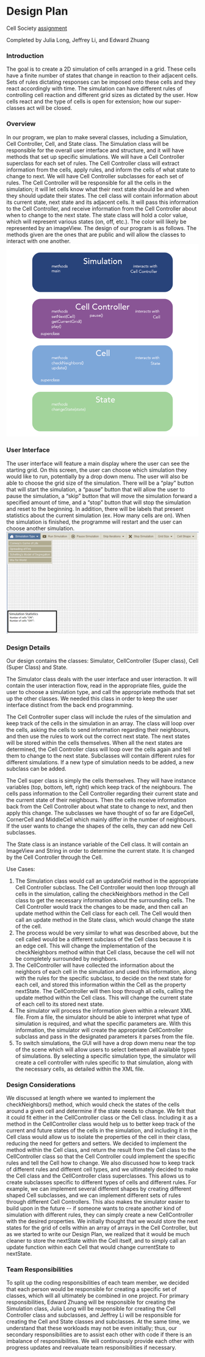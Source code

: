 # Design Plan

Cell Society [assignment](https://www2.cs.duke.edu/courses/compsci308/current/assign/02_cellsociety/index.php)

Completed by Julia Long, Jeffrey Li, and Edward Zhuang

### Introduction

The goal is to create a 2D simulation of cells arranged in a grid. These cells have a finite number of states that change  in reaction to their adjacent cells. Sets of rules dictating responses can be imposed onto these cells and they react accordingly with time. The simulation can have different rules of controlling cell reaction and different grid sizes as dictated by the user. How cells react and the type of cells is open for extension; how our super-classes act will be closed.

### Overview 

In our program, we plan to make several classes, including a Simulation, Cell Controller, Cell, and State class. The Simulation class will be responsible for the overall user interface and structure, and it will have methods that set up specific simulations. We will have a Cell Controller superclass for each set of rules. The Cell Controller class will extract information from the cells, apply rules, and inform the cells of what state to change to next. We will have Cell Controller subclasses for each set of rules. The Cell Controller will be responsible for all the cells in the simulation; it will let cells know what their next state should be and when they should update their states. The cell class will contain information about its current state, next state and its adjacent cells. It will pass this information to the Cell Controller, and receive information from the Cell Controller about when to change to the next state. The state class will hold a color value, which will represent various states (on, off, etc.). The color will likely be represented by an imageView.
The design of our program is as follows. The methods given are the ones that are public and will allow the classes to interact with one another.
![alt text](./design/design.png)


### User Interface

The user interface will feature a main display where the user can see the starting grid. On this screen, the user can choose which simulation they would like to run, potentially by a drop down menu. The user will also be able to choose the grid size of the simulation. There will be a “play” button that will start the simulation, a “pause” button that will allow the user to pause the simulation, a “skip” button that will move the simulation forward a specified amount of time, and a “stop” button that will stop the simulation and reset to the beginning. In addition, there will be labels that present statistics about the current simulation (ex. How many cells are on). When the simulation is finished, the programme will restart and the user can choose another simulation.
![alt text](./design/MockupCellSociety.png)
### Design Details

Our design contains the classes: Simulator, CellController (Super class), Cell (Super Class) and State.


The Simulator class deals with the user interface and user interaction. It will contain the user interaction flow, read in the appropriate files, guide the user to choose a simulation type,  and call the appropriate methods that set up the other classes. We needed this class in order to keep the user interface distinct from the back end programming.


The Cell Controller super class will include the rules of the simulation and keep track of the cells in the simulation in an array. The class will loop over the cells, asking the cells to send information regarding their neighbours, and then use the rules to work out the correct next state. The next states will be stored within the cells themselves. When all the next states are determined, the Cell Controller class will loop over the cells again and tell them to change to the next state. Subclasses will contain different rules for different simulations. If a new type of simulation needs to be added, a new subclass can be added.


The Cell super class is simply the cells themselves. They will have instance variables (top, bottom, left, right) which keep track of the neighbours. The cells pass information to the Cell Controller regarding their current state and the current state of their neighbours. Then the cells receive information back from the Cell Controller about what state to change to next, and then apply this change. The subclasses we have thought of so far are EdgeCell, CornerCell and MiddleCell which mainly differ in the number of neighbours. If the user wants to change the shapes of the cells, they can add new Cell subclasses.


The State class is an instance variable of the Cell class. It will contain an ImageView and String in order to determine the current state. It is changed by the Cell Controller through the Cell.


Use Cases:
1. The Simulation class would call an updateGrid method in the appropriate Cell Controller subclass. The Cell Controller would then loop through all cells in the simulation, calling the  checkNeighbors method in the Cell class to get the necessary information about the surrounding cells. The Cell Controller would track the changes to be made, and then call an update method within the Cell class for each cell. The Cell would then call an update method in the State class, which would change the state of the cell.
2. The process would be very similar to what was described above, but the cell called would be a different subclass of the Cell class because it is an edge cell. This will change the implementation of the checkNeighbors method within that Cell class, because the cell will not be completely surrounded by neighbors.
3. The CellController will have collected the information about the neighbors of each cell in the simulation and used this information, along with the rules for the specific subclass, to decide on the next state for each cell, and stored this information within the Cell as the property nextState. The CellController will then loop through all cells, calling the update method within the Cell class. This will change the current state of each cell to its stored next state.
4. The simulator will process the information given within a relevant XML file. From a file, the simulator should be able to interpret what type of simulation is required, and what the specific parameters are. With this information, the simulator will create the appropriate CellController subclass and pass in the designated parameters it parses from the file. 
5. To switch simulations, the GUI will have a drop down menu near the top of the scene which will allow users to select between all available types of simulations. By selecting a specific simulation type, the simulator will create a cell controller with rules specific to that simulation, along with the necessary cells, as detailed within the XML file. 

### Design Considerations

We discussed at length where we wanted to implement the checkNeighbors() method, which would check the states of the cells around a given cell and determine if the state needs to change. We felt that it could fit either in the CellController class or the Cell class. Including it as a method in the CellController class would help us to better keep track of the current and future states of the cells in the simulation, and including it in the Cell class would allow us to isolate the properties of the cell in their class, reducing the need for getters and setters. We decided to implement the method within the Cell class, and return the result from the Cell class to the CellController class so that the Cell Controller could implement the specific rules and tell the Cell how to change.
We also discussed how to keep track of different rules and different cell types, and we ultimately decided to make the Cell class and the CellController class superclasses. This allows us to create subclasses specific to different types of cells and different rules. For example, we can implement several different shapes by creating different shaped Cell subclasses, and we can implement different sets of rules through different Cell Controllers. This also makes the simulator easier to build upon in the future -- if someone wants to create another kind of simulation with different rules, they can simply create a new CellController with the desired properties. 
We initially thought that we would store the next states for the grid of cells within an array of arrays in the Cell Controller, but as we started to write our Design Plan, we realized that it would be much cleaner to store the nextState within the Cell itself, and to simply call an update function within each Cell that would change currentState to nextState.

### Team Responsibilities
To split up the coding responsibilities of each team member, we decided that each person would be responsible for creating a specific set of classes, which will all ultimately be combined in one project. For primary responsibilities, Edward Zhuang will be responsible for creating the Simulation class, Julia Long will be responsible for creating the Cell Controller class and subclasses, and Jeffrey Li will be responsible for creating the Cell and State classes and subclasses.
At the same time, we understand that these workloads may not be even initially; thus, our secondary responsibilities are to assist each other with code if there is an imbalance of responsibilities. We will continuously provide each other with progress updates and reevaluate team responsibilities if necessary.   


